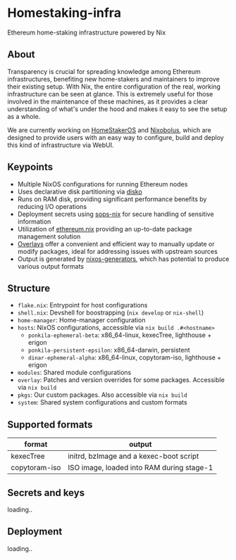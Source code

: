 # Homestaking-infra
Ethereum home-staking infrastructure powered by Nix

## About
Transparency is crucial for spreading knowledge among Ethereum infrastructures, benefiting new home-stakers and maintainers to improve their existing setup. With Nix, the entire configuration of the real, working infrastructure can be seen at glance. This is extremely useful for those involved in the maintenance of these machines, as it provides a clear understanding of what's under the hood and makes it easy to see the setup as a whole.

We are currently working on [HomeStakerOS](https://github.com/ponkila/HomestakerOS) and [Nixobolus](https://github.com/ponkila/nixobolus), which are designed to provide users with an easy way to configure, build and deploy this kind of infrastructure via WebUI.

## Keypoints
- Multiple NixOS configurations for running Ethereum nodes
- Uses declarative disk partitioning via [disko](https://github.com/nix-community/disko)
- Runs on RAM disk, providing significant performance benefits by reducing I/O operations
- Deployment secrets using [sops-nix](https://github.com/Mic92/sops-nix) for secure handling of sensitive information
- Utilization of [ethereum.nix](https://github.com/nix-community/ethereum.nix) providing an up-to-date package management solution
- [Overlays](https://nixos.wiki/wiki/Overlays) offer a convenient and efficient way to manually update or modify packages, ideal for addressing issues with upstream sources
- Output is generated by [nixos-generators](https://github.com/nix-community/nixos-generators), which has potential to produce various output formats

## Structure
- `flake.nix`: Entrypoint for host configurations
- `shell.nix`: Devshell for boostrapping (`nix develop` or `nix-shell`)
- `home-manager`: Home-manager configuration
- `hosts`: NixOS configurations, accessible via `nix build .#<hostname>`
  - `ponkila-ephemeral-beta`: x86_64-linux, kexecTree, lighthouse + erigon
  - `ponkila-persistent-epsilon`: x86_64-darwin, persistent 
  - `dinar-ephemeral-alpha`: x86_64-linux, copytoram-iso, lighthouse + erigon
- `modules`: Shared module configurations
- `overlay`: Patches and version overrides for some packages. Accessible via `nix build`
- `pkgs`: Our custom packages. Also accessible via `nix build`
- `system`: Shared system configurations and custom formats

## Supported formats
format        | output
--- | ---
kexecTree     | initrd, bzImage and a kexec-boot script
copytoram-iso | ISO image, loaded into RAM during stage-1

## Secrets and keys
loading..

## Deployment
loading..